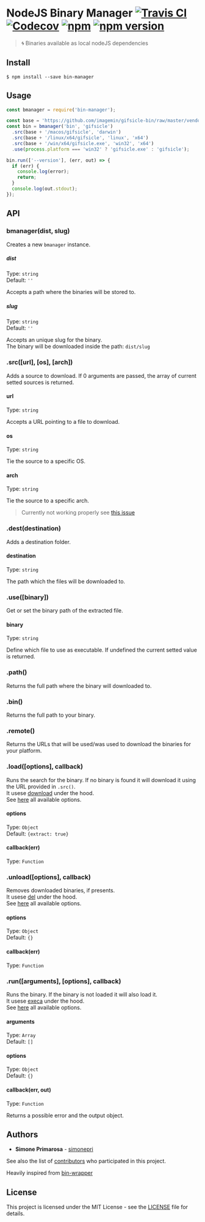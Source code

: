 # NodeJS Binary Manager [![Travis CI](https://travis-ci.org/simonepri/bin-manager.svg?branch=master)](https://travis-ci.org/simonepri/bin-manager) [![Codecov](https://img.shields.io/codecov/c/github/simonepri/bin-manager/master.svg)](https://codecov.io/gh/simonepri/bin-manager) [![npm](https://img.shields.io/npm/dm/bin-manager.svg)](https://www.npmjs.com/package/bin-manager) [![npm version](https://img.shields.io/npm/v/bin-manager.svg)](https://www.npmjs.com/package/bin-manager)
> 🌀 Binaries available as local nodeJS dependencies


## Install

```
$ npm install --save bin-manager
```


## Usage

```js
const bmanager = require('bin-manager');

const base = 'https://github.com/imagemin/gifsicle-bin/raw/master/vendor';
const bin = bmanager('bin', 'gifsicle')
  .src(base + '/macos/gifsicle', 'darwin')
  .src(base + '/linux/x64/gifsicle', 'linux', 'x64')
  .src(base + '/win/x64/gifsicle.exe', 'win32', 'x64')
  .use(process.platform === 'win32' ? 'gifsicle.exe' : 'gifsicle');

bin.run(['--version'], (err, out) => {
  if (err) {
    console.log(error);
    return;
  }
  console.log(out.stdout);
});
```

## API

### bmanager(dist, slug)

Creates a new `bmanager` instance.

##### dist

Type: `string`<br>
Default: `''`

Accepts a path where the binaries will be stored to.

##### slug

Type: `string`<br>
Default: `''`

Accepts an unique slug for the binary.<br>
The binary will be downloaded inside the path: `dist/slug`

### .src([url], [os], [arch])

Adds a source to download.
If 0 arguments are passed, the array of current setted sources is returned.

#### url

Type: `string`

Accepts a URL pointing to a file to download.

#### os

Type: `string`

Tie the source to a specific OS.

#### arch

Type: `string`

Tie the source to a specific arch.
> Currently not working properly see [this issue](https://github.com/kevva/os-filter-obj/issues/1)

### .dest(destination)

Adds a destination folder.

#### destination

Type: `string`

The path which the files will be downloaded to.

### .use([binary])

Get or set the binary path of the extracted file.

#### binary

Type: `string`

Define which file to use as executable.
If undefined the current setted value is returned.

### .path()

Returns the full path where the binary will downloaded to.

### .bin()

Returns the full path to your binary.

### .remote()

Returns the URLs that will be used/was used to download the binaries for your platform.

### .load([options], callback)

Runs the search for the binary. If no binary is found it will download it
using the URL provided in `.src()`.
<br>It usese [download](https://github.com/kevva/download) under the hood.
<br>See [here](https://github.com/kevva/download#options) all available options.

#### options

Type: `Object`<br>
Default: `{extract: true}`

#### callback(err)

Type: `Function`

### .unload([options], callback)

Removes downloaded binaries, if presents.
<br>It usese [del](https://github.com/sindresorhus/del) under the hood.
<br>See [here](https://github.com/sindresorhus/del#options) all available options.

#### options

Type: `Object`<br>
Default: `{}`

#### callback(err)

Type: `Function`

### .run([arguments], [options], callback)

Runs the binary. If the binary is not loaded it will also load it.
<br>It usese [execa](https://github.com/sindresorhus/execa) under the hood.
<br>See [here](https://github.com/sindresorhus/execa#options) all available options.

#### arguments

Type: `Array`<br>
Default: `[]`

#### options

Type: `Object`<br>
Default: `{}`

#### callback(err, out)

Type: `Function`

Returns a possible error and the output object.


## Authors
* **Simone Primarosa** - [simonepri](https://github.com/simonepri)

See also the list of [contributors](https://github.com/simonepri/bin-manager/contributors) who participated in this project.

Heavily inspired from [bin-wrapper](https://github.com/kevva/bin-wrapper)

## License
This project is licensed under the MIT License - see the [LICENSE](LICENSE) file for details.

